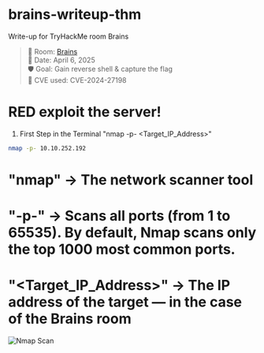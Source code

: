 # brains-writeup-thm
Write-up for TryHackMe room Brains

> 🧠 Room: [Brains](https://tryhackme.com/room/brains)  
> 📅 Date: April 6, 2025  
> 🛡️ Goal: Gain reverse shell & capture the flag  
> 🚨 CVE used: CVE-2024-27198

# RED exploit the server!

1. First Step in the Terminal "nmap -p- <Target_IP_Address>"
```bash
nmap -p- 10.10.252.192
````
# "nmap" -> The network scanner tool
# "-p-"  -> Scans all ports (from 1 to 65535). By default, Nmap scans only the top 1000 most common ports.
# "<Target_IP_Address>" -> The IP address of the target — in the case of the Brains room
![Nmap Scan](Brain%20Room%20Nmap%20scan.JPG)



